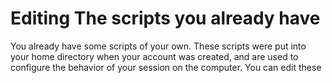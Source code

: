 # Editing The scripts you already have
You already have some scripts of your own. These scripts were put into your home directory when your account was created, and are used to configure the behavior of your session on the computer. You can edit these 
<!--stackedit_data:
eyJoaXN0b3J5IjpbLTE2MTYyODEzODZdfQ==
-->